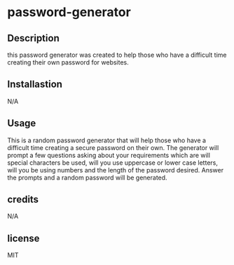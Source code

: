 # password-generator

## Description
this password generator was created to help those who have a difficult time creating their own password for websites. 

## Installastion
N/A

## Usage
This is a random password generator that will help those who have a difficult time creating a secure password on their own. The generator will prompt a few questions asking about your requirements which are will special characters be used, will you use uppercase or lower case letters, will you be using numbers and the length of the password desired. Answer the prompts and a random password will be generated.

## credits
N/A

## license
MIT


